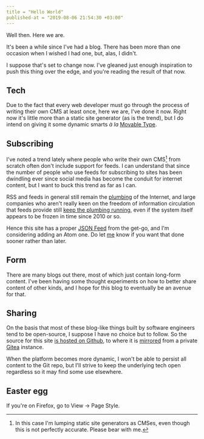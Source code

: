 ```yaml
---
title = "Hello World"
published-at = "2019-08-06 21:54:30 +03:00"
---
```


Well then. Here we are.

It's been a while since I've had a blog. There has been more than one occasion
when I wished I had one, but, alas, I didn't.

I suppose that's set to change now. I've gleaned just enough inspiration to push
this thing over the edge, and you're reading the result of that now.

## Tech

Due to the fact that every web developer must go through the process of writing
their own CMS at least once, here we are, I've done it now. Right now it's
little more than a static site generator (as is the trend), but I do intend on
giving it some dynamic smarts _à la_ [Movable Type][].

[Movable Type]: http://web.archive.org/web/20011202193043/http://movabletype.org:80/

## Subscribing

I've noted a trend lately where people who write their own CMS[^1] from scratch
often don't include support for feeds. I can understand that since the number
of people who use feeds for subscribing to sites has been dwindling ever since
social media has become the conduit for internet content, but I want to buck
this trend as far as I can.

[^1]: In this case I'm lumping static site generators as CMSes, even though this
      is not perfectly accurate. Please bear with me.

RSS and feeds in general still remain the [plumbing][inessential-rss] of the
Internet, and large companies who aren't really keen on the freedom of
information circulation that feeds provide still [keep the plumbing
running][tedium-feedburner], even if the system itself appears to be frozen in
time since 2010 or so.

Hence this site has a proper [JSON Feed][self-jsonfeed] from the get-go, and
I'm considering adding an Atom one. Do let [me][] know if you want that done
sooner rather than later.

[inessential-rss]: https://inessential.com/2013/03/14/why_i_love_rss_and_you_do_too
[tedium-feedburner]: https://tedium.co/2017/11/14/google-feedburner-rss-history/
[self-jsonfeed]: https://pn.id.lv/blog/feed.json
[me]: https://pn.id.lv

## Form

There are many blogs out there, most of which just contain long-form content.
I've been having some thought experiments on how to better share content of
other kinds, and I hope for this blog to eventually be an avenue for that.

## Sharing

On the basis that most of these blog-like things built by software engineers
tend to be open-source, I suppose I have no choice but to follow. So the source
for this site [is hosted on Github](https://github.com/paulsnar/b3), to where it
is [mirrored][mirroring] from a private [Gitea](https://gitea.io) instance.

[mirroring]: https://pn.id.lv/blog/2019/08/gitea-mirroring

When the platform becomes more dynamic, I won't be able to persist all content
to the Git repo, but I'll strive to keep the underlying tech open regardless so
it may find some use elsewhere.

## Easter egg

If you're on Firefox, go to View -> Page Style.
